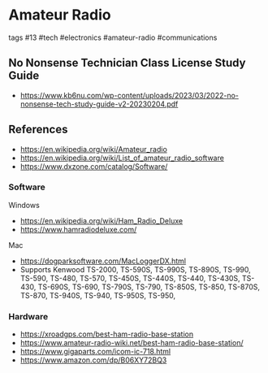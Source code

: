 # Amateur Radio

tags #13 #tech #electronics #amateur-radio #communications

## No Nonsense Technician Class License Study Guide

* https://www.kb6nu.com/wp-content/uploads/2023/03/2022-no-nonsense-tech-study-guide-v2-20230204.pdf

## References

* https://en.wikipedia.org/wiki/Amateur_radio
* https://en.wikipedia.org/wiki/List_of_amateur_radio_software
* https://www.dxzone.com/catalog/Software/

### Software

Windows

* https://en.wikipedia.org/wiki/Ham_Radio_Deluxe
* https://www.hamradiodeluxe.com/

Mac

* https://dogparksoftware.com/MacLoggerDX.html
* Supports Kenwood TS-2000, TS-590S, TS-990S, TS-890S, TS-990, TS-590, TS-480, TS-570, TS-450S, TS-440S, TS-440, TS-430S, TS-430, TS-690S, TS-690, TS-790S, TS-790, TS-850S, TS-850, TS-870S, TS-870, TS-940S, TS-940, TS-950S, TS-950,


### Hardware

* https://xroadgps.com/best-ham-radio-base-station
* https://www.amateur-radio-wiki.net/best-ham-radio-base-station/
* https://www.gigaparts.com/icom-ic-718.html
* https://www.amazon.com/dp/B06XY72BQ3
